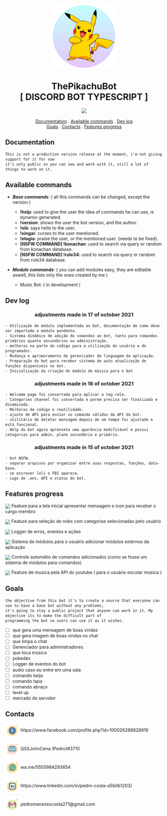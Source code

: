 <p align="center">
	<img src="README.content/pikachu-2-810x540.png" width="200">
</p>
<h1 align="center">ThePikachuBot<br>[ DISCORD BOT TYPESCRIPT ]</h1>
<p align="center">
	<img src="https://img.shields.io/badge/License-MIT-green?style=for-the-badge&logo=appveyor">
</p>


<p align="center">
 <a href="#documentation">Documentation</a>
 .
 <a href="#available-commands">Available commands</a>
 .
 <a href="#dev-log">Dev log</a>
 <br>
 <a href="#goals">Goals</a>
 .
 <a href="#contacts">Contacts</a>
 .
 <a href="#features-progress">Features progress</a>
</p>

## Documentation
	This is not a production version release at the moment, i'm not giving support for it for now
	it's only public so you can see and work with it, still a lot of things to work on it.

## Available commands
- ***Base commands***: ( all this commands can be changed, except the version )
	- **!help**: used to give the user the idea of commands he can use, is dynamic generated.
	- **!version**: shows the user the bot version, and the author.
	- **!olá**: says hello to the user.
	- **!xingar**: curses to the user mentioned.
	- **!elogio**: praise the user, or the mentioned user. (needs to be fixed).
	- **[NSFW COMMAND] !konachan**: used to search via query or random from konachan database.
	- **[NSFW COMMAND] !rule34**: used to search via query or random from rule34 database.

- ***Module commands***: ( you can add modules easy, they are editable aswell, this lists only the ones created by me )
	- Music Bot: ( in development )

## Dev log
<h3 align="center"> adjustments made in 17 of october 2021 </h3>
	
	- Utilização de módulo implementada ao bot, documentação de como deve ser importado o módulo pendente.
	- Sistema dinâmico de adição de comandos ao bot, tanto para comandos primários quanto secundários ou administração.
	- melhoras na parte do código para a utilização do usuário e do programador.
	- Mudança e aprimoramento do gerenciador de linguagem da aplicação.
	- Preparação do bot para receber sistema de auto atualização de funções disponíveis no bot.
	- Inicialização da criação do módulo de música para o bot


<h3 align="center"> adjustments made in 16 of october 2021 </h3>

	- Welcome page foi consertada para aplicar a tag role.
	- Categories channel foi consertada e porem precisa ser finalizada e dinamizada.
	- Melhoras de código e reutilidade.
	- ajuste de API para enviar os comando válidos da API do bot.
	- utilitário de deletar mensagem depois de um tempo foi ajustado e está funcional.
	- Help do bot agora aprenseta uma aparência modificável e possui categorias para admin, plano secundário e primário.
	

<h3 align="center"> adjustments made in 15 of october 2021 </h3>

 	- bot NSFW.
 	- separar arquivos por organizar entre suas respostas, funções, data-base.
 	- se escrever loli o FBI aparece.
 	- Logs de .env, API e status do bot.
	
## Features progress
<p>
	<img src="https://progress-bar.dev/100" align="center">
	Feature para a tela inicial apresentar mensagem e icon para receber o cargo membro
</p>
<p>
	<img src="https://progress-bar.dev/70" align="center">
	Feature para seleção de roles com categorias selecionadas pelo usuário
</p>
<p>
	<img src="https://progress-bar.dev/10" align="center">
	Logger de erros, eventos e ações
</p>
<p>
	<img src="https://progress-bar.dev/80" align="center">
	Sistema de módulos para o usuário adicionar módulos externos da aplicação
</p>
<p>
	<img src="https://progress-bar.dev/20" align="center">
	Controle automátio de comandos adicionados (como se fosse um sistema de módulos para comandos)
</p>
<p>
	<img src="https://progress-bar.dev/20" align="center">
	Feature de musica pela API do youtube ( para o usuário escutar música )
</p>

## Goals
	the objective from this bot it's to create a source that everyone can use to have a base bot without any problems,
	it's going to stay a public project that anyone can work in it. My objective its to make the difficult part of 
	programming the bot so users can use it as it wishes.
	
 - [ ] que gera uma mensagem de boas vindas
 - [ ] que gera imagem de boas vindas no chat
 - [ ] que limpa o chat
 - [ ] Gerenciador para administradores
 - [ ] que toca música							
 - [ ] pokedéx									
 - [ ] Logger de eventos do bot
 - [ ] audio caso eu entre em uma sala
 - [ ] comando beijo
 - [ ] comando tapa
 - [ ] comando abraço
 - [ ] level up
 - [ ] mercado do servidor

## Contacts
  <p>
    <img align="center" src="README.content/facebook.png" width="45" height="45">
    <a>https://www.facebook.com/profile.php?id=100026288928919</a>
  </p>
  <p>
    <img align="center" src="README.content/discord.png" width="45" height="45">
    QSSJohnCena (Pedro)#3710
  </p>
  <p>
    <img align="center" src="README.content/whatsapp.png" width="45" height="45">
    wa.me/5555984293654
  </p>
  <p>
    <img align="center" src="README.content/linkedin.png" width="45" height="45">
    <a>https://www.linkedin.com/in/pedro-costa-a5b0b1203/</a>
  </p>
  <p>
    <img align="center" src="README.content/gmail.png" width="45" height="45">
    <a>pedromenezescosta271@gmail.com</a>
  </p>
 
 

